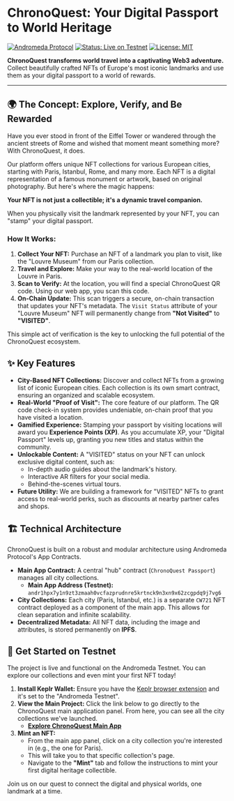 # ChronoQuest: Your Digital Passport to World Heritage

[![Andromeda Protocol](https://img.shields.io/badge/Powered%20by-Andromeda-9B51E0?style=for-the-badge)](https://www.andromedaprotocol.io/)
[![Status: Live on Testnet](https://img.shields.io/badge/Status-Live%20on%20Testnet-green?style=for-the-badge)](https://app.testnet.andromedaprotocol.io/)
[![License: MIT](https://img.shields.io/badge/License-MIT-yellow.svg?style=for-the-badge)](https://opensource.org/licenses/MIT)

**ChronoQuest transforms world travel into a captivating Web3 adventure.** Collect beautifully crafted NFTs of Europe's most iconic landmarks and use them as your digital passport to a world of rewards.

---

## 🌍 The Concept: Explore, Verify, and Be Rewarded

Have you ever stood in front of the Eiffel Tower or wandered through the ancient streets of Rome and wished that moment meant something more? With ChronoQuest, it does.

Our platform offers unique NFT collections for various European cities, starting with Paris, Istanbul, Rome, and many more. Each NFT is a digital representation of a famous monument or artwork, based on original photography. But here's where the magic happens:

**Your NFT is not just a collectible; it's a dynamic travel companion.**

When you physically visit the landmark represented by your NFT, you can "stamp" your digital passport.

### How It Works:
1.  **Collect Your NFT:** Purchase an NFT of a landmark you plan to visit, like the "Louvre Museum" from our Paris collection.
2.  **Travel and Explore:** Make your way to the real-world location of the Louvre in Paris.
3.  **Scan to Verify:** At the location, you will find a special ChronoQuest QR code. Using our web app, you scan this code.
4.  **On-Chain Update:** This scan triggers a secure, on-chain transaction that updates your NFT's metadata. The `Visit Status` attribute of your "Louvre Museum" NFT will permanently change from **"Not Visited"** to **"VISITED"**.

This simple act of verification is the key to unlocking the full potential of the ChronoQuest ecosystem.

## ✨ Key Features

*   **City-Based NFT Collections:** Discover and collect NFTs from a growing list of iconic European cities. Each collection is its own smart contract, ensuring an organized and scalable ecosystem.
*   **Real-World "Proof of Visit":** The core feature of our platform. The QR code check-in system provides undeniable, on-chain proof that you have visited a location.
*   **Gamified Experience:** Stamping your passport by visiting locations will award you **Experience Points (XP)**. As you accumulate XP, your "Digital Passport" levels up, granting you new titles and status within the community.
*   **Unlockable Content:** A "VISITED" status on your NFT can unlock exclusive digital content, such as:
    *   In-depth audio guides about the landmark's history.
    *   Interactive AR filters for your social media.
    *   Behind-the-scenes virtual tours.
*   **Future Utility:** We are building a framework for "VISITED" NFTs to grant access to real-world perks, such as discounts at nearby partner cafes and shops.

## 🏗️ Technical Architecture

ChronoQuest is built on a robust and modular architecture using Andromeda Protocol's App Contracts.

*   **Main App Contract:** A central "hub" contract (`ChronoQuest Passport`) manages all city collections.
    *   **Main App Address (Testnet):** `andr1hpx7y1n9zt3zmaah0vcfazprudnre5krtnck9n3xn9x62zcgpdq9j7vg6`
*   **City Collections:** Each city (Paris, Istanbul, etc.) is a separate `CW721` NFT contract deployed as a component of the main app. This allows for clean separation and infinite scalability.
*   **Decentralized Metadata:** All NFT data, including the image and attributes, is stored permanently on **IPFS**.

## 🚀 Get Started on Testnet

The project is live and functional on the Andromeda Testnet. You can explore our collections and even mint your first NFT today!

1.  **Install Keplr Wallet:** Ensure you have the [Keplr browser extension](https://www.keplr.app/download) and it's set to the "Andromeda Testnet".
2.  **View the Main Project:** Click the link below to go directly to the ChronoQuest main application panel. From here, you can see all the city collections we've launched.
    *   **[Explore ChronoQuest Main App](https://app.testnet.andromedaprotocol.io/assets/view/andr1hpx7y1n9zt3zmaah0vcfazprudnre5krtnck9n3xn9x62zcgpdxq9j7vg6)**
3.  **Mint an NFT:**
    *   From the main app panel, click on a city collection you're interested in (e.g., the one for Paris).
    *   This will take you to that specific collection's page.
    *   Navigate to the **"Mint"** tab and follow the instructions to mint your first digital heritage collectible.

Join us on our quest to connect the digital and physical worlds, one landmark at a time.
